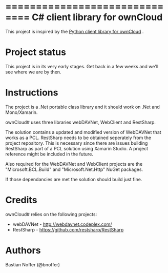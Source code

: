 ﻿==============================
C# client library for ownCloud
==============================

This project is inspired by the [Python client library for ownCloud](https://github.com/owncloud/pyocclient) .

Project status
==============

This project is in its very early stages. Get back in a few weeks and we'll see where we are by then.

Instructions
============

The project is a .Net portable class library and it should work on .Net and Mono/Xamarin.

ownCloud# uses three libraries webDAVNet, WebClient and RestSharp.

The solution contains a updated and modified version of WebDAVNet that works as a PCL. RestSharp needs to be obtained seperately from the project repository. This is necessary since there are issues building RestSharp as part of a PCL solution using Xamarin Studio. A project reference might be included in the future.

Also required for the WebDAVNet and WebClient projects are the "Microsoft.BCL.Build" and "Microsoft.Net.Http" NuGet packages.

If those dependancies are met the solution should build just fine.

Credits
=======

ownCloud# relies on the following projects:

* webDAVNet - http://webdavnet.codeplex.com/
* RestSharp - https://github.com/restsharp/RestSharp

Authors
=======

Bastian Noffer (@bnoffer)